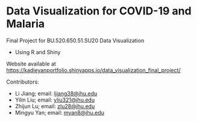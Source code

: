 # Data Visualization for COVID-19 and Malaria
Final Project for BU.520.650.51.SU20 Data Visualization
- Using R and Shiny

Website available at https://kadieyanportfolio.shinyapps.io/data_visualization_final_project/

Contributors:
- Li Jiang; email: ljiang38@jhu.edu
- Yilin Liu; email: yliu321@jhu.edu
- Zhijun Lu; email: zlu28@jhu.edu
- Mingyu Yan; email: myan8@jhu.edu
